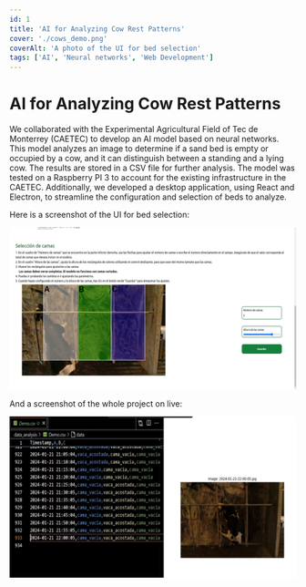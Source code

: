 ```yaml
---
id: 1
title: 'AI for Analyzing Cow Rest Patterns'
cover: './cows_demo.png'
coverAlt: 'A photo of the UI for bed selection'
tags: ['AI', 'Neural networks', 'Web Development']
---
```


# AI for Analyzing Cow Rest Patterns

We collaborated with the Experimental Agricultural Field of Tec de Monterrey
(CAETEC) to develop an AI model based on neural networks. This model analyzes an
image to determine if a sand bed is empty or occupied by a cow, and it can
distinguish between a standing and a lying cow. The results are stored in a CSV
file for further analysis. The model was tested on a Raspberry PI 3 to account
for the existing infrastructure in the CAETEC. Additionally, we developed a
desktop application, using React and Electron, to streamline the configuration
and selection of beds to analyze.

Here is a screenshot of the UI for bed selection:

![A screenshot of the UI for bed selection](./cows_ui.png)

And a screenshot of the whole project on live:

![A demo of the project](./cows_demo.png)
